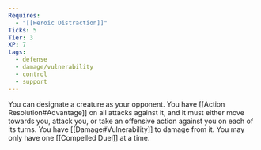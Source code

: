 ```yaml
---
Requires:
  - "[[Heroic Distraction]]"
Ticks: 5
Tier: 3
XP: 7
tags:
  - defense
  - damage/vulnerability
  - control
  - support
---
```

You can designate a creature as your opponent. You have [[Action Resolution#Advantage]] on all attacks against it, and it must either move towards you, attack you, or take an offensive action against you on each of its turns. You have [[Damage#Vulnerability]] to damage from it. You may only have one [[Compelled Duel]] at a time.